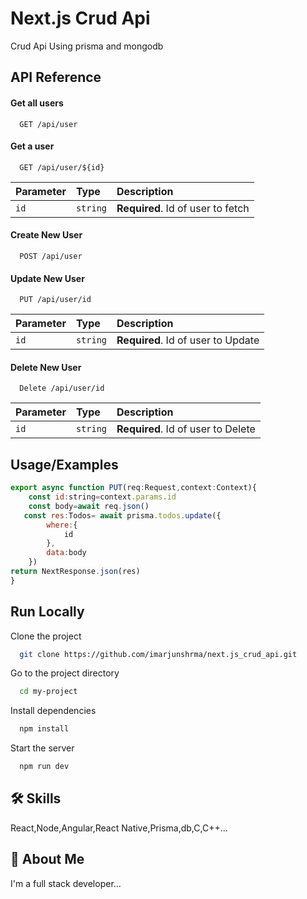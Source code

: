 
# Next.js Crud Api

Crud Api Using prisma and mongodb



## API Reference

#### Get all users

```https
  GET /api/user
```

#### Get a user

```https
  GET /api/user/${id}
```

| Parameter | Type     | Description                       |
| :-------- | :------- | :-------------------------------- |
| `id`      | `string` | **Required**. Id of user to fetch |


#### Create New User

```https
  POST /api/user
```

#### Update New User

```https
  PUT /api/user/id
```
| Parameter | Type     | Description                       |
| :-------- | :------- | :-------------------------------- |
| `id`      | `string` | **Required**. Id of user to Update|

#### Delete New User

```https
  Delete /api/user/id
```
| Parameter | Type     | Description                       |
| :-------- | :------- | :-------------------------------- |
| `id`      | `string` | **Required**. Id of user to Delete |


## Usage/Examples

```javascript
export async function PUT(req:Request,context:Context){
    const id:string=context.params.id
    const body=await req.json()
   const res:Todos= await prisma.todos.update({
        where:{
            id
        },
        data:body
    })
return NextResponse.json(res)
}
```


## Run Locally

Clone the project

```bash
  git clone https://github.com/imarjunshrma/next.js_crud_api.git
```

Go to the project directory

```bash
  cd my-project
```

Install dependencies

```bash
  npm install
```

Start the server

```bash
  npm run dev
```


## 🛠 Skills
React,Node,Angular,React Native,Prisma,db,C,C++...


## 🚀 About Me
I'm a full stack developer...

